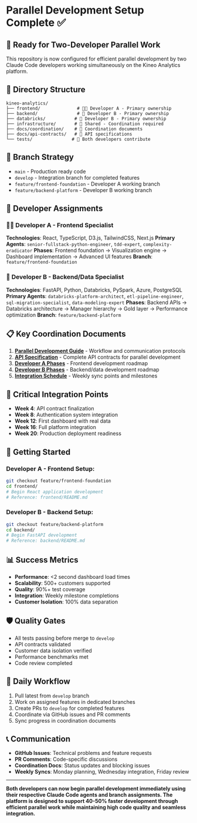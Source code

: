# Parallel Development Setup Complete ✅

## 🚀 **Ready for Two-Developer Parallel Work**

This repository is now configured for efficient parallel development by two Claude Code developers working simultaneously on the Kineo Analytics platform.

## 📁 **Directory Structure**
```
kineo-analytics/
├── frontend/              # 👨‍💻 Developer A - Primary ownership
├── backend/               # 🔧 Developer B - Primary ownership  
├── databricks/           # 🔧 Developer B - Primary ownership
├── infrastructure/       # 🤝 Shared - Coordination required
├── docs/coordination/    # 🤝 Coordination documents
├── docs/api-contracts/   # 🤝 API specifications
└── tests/               # 🤝 Both developers contribute
```

## 🌿 **Branch Strategy**
- `main` - Production ready code
- `develop` - Integration branch for completed features  
- `feature/frontend-foundation` - Developer A working branch
- `feature/backend-platform` - Developer B working branch

## 👥 **Developer Assignments**

### 👨‍💻 **Developer A - Frontend Specialist**
**Technologies**: React, TypeScript, D3.js, TailwindCSS, Next.js
**Primary Agents**: `senior-fullstack-python-engineer`, `tdd-expert`, `complexity-eradicator`
**Phases**: Frontend foundation → Visualization engine → Dashboard implementation → Advanced UI features
**Branch**: `feature/frontend-foundation`

### 🔧 **Developer B - Backend/Data Specialist**  
**Technologies**: FastAPI, Python, Databricks, PySpark, Azure, PostgreSQL
**Primary Agents**: `databricks-platform-architect`, `etl-pipeline-engineer`, `sql-migration-specialist`, `data-modeling-expert`
**Phases**: Backend APIs → Databricks architecture → Manager hierarchy → Gold layer → Performance optimization
**Branch**: `feature/backend-platform`

## 📋 **Key Coordination Documents**

1. **[Parallel Development Guide](docs/coordination/PARALLEL_DEVELOPMENT_GUIDE.md)** - Workflow and communication protocols
2. **[API Specification](docs/api-contracts/API_SPECIFICATION.md)** - Complete API contracts for parallel development
3. **[Developer A Phases](docs/coordination/DEVELOPER_A_PHASES.md)** - Frontend development roadmap  
4. **[Developer B Phases](docs/coordination/DEVELOPER_B_PHASES.md)** - Backend/data development roadmap
5. **[Integration Schedule](docs/coordination/INTEGRATION_SCHEDULE.md)** - Weekly sync points and milestones

## 🔗 **Critical Integration Points**

- **Week 4**: API contract finalization
- **Week 8**: Authentication system integration  
- **Week 12**: First dashboard with real data
- **Week 16**: Full platform integration
- **Week 20**: Production deployment readiness

## 🎯 **Getting Started**

### **Developer A - Frontend Setup:**
```bash
git checkout feature/frontend-foundation
cd frontend/
# Begin React application development
# Reference: frontend/README.md
```

### **Developer B - Backend Setup:**  
```bash
git checkout feature/backend-platform  
cd backend/
# Begin FastAPI development
# Reference: backend/README.md
```

## 📊 **Success Metrics**
- **Performance**: <2 second dashboard load times
- **Scalability**: 500+ customers supported  
- **Quality**: 90%+ test coverage
- **Integration**: Weekly milestone completions
- **Customer Isolation**: 100% data separation

## 🛡️ **Quality Gates**
- All tests passing before merge to `develop`
- API contracts validated
- Customer data isolation verified
- Performance benchmarks met
- Code review completed

## 🔄 **Daily Workflow**
1. Pull latest from `develop` branch
2. Work on assigned features in dedicated branches
3. Create PRs to `develop` for completed features  
4. Coordinate via GitHub issues and PR comments
5. Sync progress in coordination documents

## 📞 **Communication**
- **GitHub Issues**: Technical problems and feature requests
- **PR Comments**: Code-specific discussions
- **Coordination Docs**: Status updates and blocking issues
- **Weekly Syncs**: Monday planning, Wednesday integration, Friday review

---

**Both developers can now begin parallel development immediately using their respective Claude Code agents and branch assignments. The platform is designed to support 40-50% faster development through efficient parallel work while maintaining high code quality and seamless integration.**